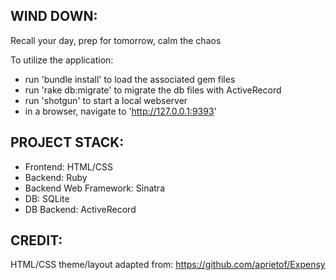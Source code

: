 WIND DOWN:
-----------------------------

Recall your day, prep for tomorrow, calm the chaos

To utilize the application:

- run 'bundle install' to load the associated gem files
- run 'rake db:migrate' to migrate the db files with ActiveRecord
- run 'shotgun' to start a local webserver
- in a browser, navigate to 'http://127.0.0.1:9393'

PROJECT STACK:
------------------------------
- Frontend: HTML/CSS
- Backend: Ruby
- Backend Web Framework: Sinatra
- DB: SQLite
- DB Backend: ActiveRecord

CREDIT:
------------------------------
HTML/CSS theme/layout adapted from: https://github.com/aprietof/Expensy
